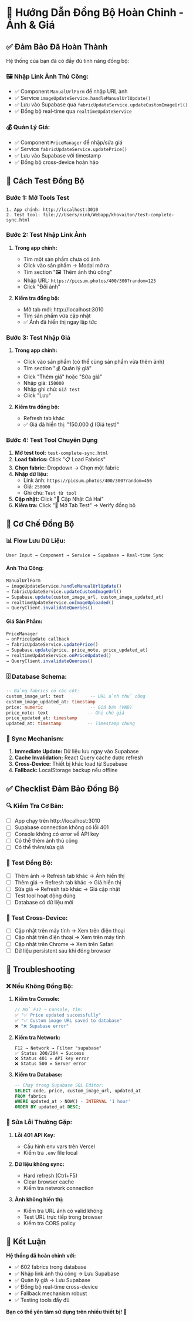 # 🔄 Hướng Dẫn Đồng Bộ Hoàn Chỉnh - Ảnh & Giá

## ✅ **Đảm Bảo Đã Hoàn Thành**

Hệ thống của bạn đã có đầy đủ tính năng đồng bộ:

### 🖼️ **Nhập Link Ảnh Thủ Công:**
- ✅ Component `ManualUrlForm` để nhập URL ảnh
- ✅ Service `imageUpdateService.handleManualUrlUpdate()` 
- ✅ Lưu vào Supabase qua `fabricUpdateService.updateCustomImageUrl()`
- ✅ Đồng bộ real-time qua `realtimeUpdateService`

### 💰 **Quản Lý Giá:**
- ✅ Component `PriceManager` để nhập/sửa giá
- ✅ Service `fabricUpdateService.updatePrice()`
- ✅ Lưu vào Supabase với timestamp
- ✅ Đồng bộ cross-device hoàn hảo

## 🧪 **Cách Test Đồng Bộ**

### Bước 1: Mở Tools Test
```
1. App chính: http://localhost:3010
2. Test tool: file:///Users/ninh/Webapp/khovaiton/test-complete-sync.html
```

### Bước 2: Test Nhập Link Ảnh
1. **Trong app chính:**
   - Tìm một sản phẩm chưa có ảnh
   - Click vào sản phẩm → Modal mở ra
   - Tìm section "🖼️ Thêm ảnh thủ công"
   - Nhập URL: `https://picsum.photos/400/300?random=123`
   - Click "Đổi ảnh"

2. **Kiểm tra đồng bộ:**
   - Mở tab mới: http://localhost:3010
   - Tìm sản phẩm vừa cập nhật
   - ✅ Ảnh đã hiển thị ngay lập tức

### Bước 3: Test Nhập Giá
1. **Trong app chính:**
   - Click vào sản phẩm (có thể cùng sản phẩm vừa thêm ảnh)
   - Tìm section "💰 Quản lý giá"
   - Click "Thêm giá" hoặc "Sửa giá"
   - Nhập giá: `150000`
   - Nhập ghi chú: `Giá test`
   - Click "Lưu"

2. **Kiểm tra đồng bộ:**
   - Refresh tab khác
   - ✅ Giá đã hiển thị: "150.000 ₫ (Giá test)"

### Bước 4: Test Tool Chuyên Dụng
1. **Mở test tool:** `test-complete-sync.html`
2. **Load fabrics:** Click "📋 Load Fabrics"
3. **Chọn fabric:** Dropdown → Chọn một fabric
4. **Nhập dữ liệu:**
   - Link ảnh: `https://picsum.photos/400/300?random=456`
   - Giá: `250000`
   - Ghi chú: `Test từ tool`
5. **Cập nhật:** Click "🚀 Cập Nhật Cả Hai"
6. **Kiểm tra:** Click "🔗 Mở Tab Test" → Verify đồng bộ

## 🔧 **Cơ Chế Đồng Bộ**

### 📊 **Flow Lưu Dữ Liệu:**

```
User Input → Component → Service → Supabase → Real-time Sync
```

#### **Ảnh Thủ Công:**
```typescript
ManualUrlForm 
→ imageUpdateService.handleManualUrlUpdate()
→ fabricUpdateService.updateCustomImageUrl()
→ Supabase.update(custom_image_url, custom_image_updated_at)
→ realtimeUpdateService.onImageUploaded()
→ QueryClient.invalidateQueries()
```

#### **Giá Sản Phẩm:**
```typescript
PriceManager 
→ onPriceUpdate callback
→ fabricUpdateService.updatePrice()
→ Supabase.update(price, price_note, price_updated_at)
→ realtimeUpdateService.onPriceUpdated()
→ QueryClient.invalidateQueries()
```

### 🗄️ **Database Schema:**

```sql
-- Bảng fabrics có các cột:
custom_image_url: text          -- URL ảnh thủ công
custom_image_updated_at: timestamp
price: numeric                  -- Giá bán (VND)
price_note: text               -- Ghi chú giá
price_updated_at: timestamp
updated_at: timestamp          -- Timestamp chung
```

### 🔄 **Sync Mechanism:**

1. **Immediate Update:** Dữ liệu lưu ngay vào Supabase
2. **Cache Invalidation:** React Query cache được refresh
3. **Cross-Device:** Thiết bị khác load từ Supabase
4. **Fallback:** LocalStorage backup nếu offline

## ✅ **Checklist Đảm Bảo Đồng Bộ**

### 🔍 **Kiểm Tra Cơ Bản:**
- [ ] App chạy trên http://localhost:3010
- [ ] Supabase connection không có lỗi 401
- [ ] Console không có error về API key
- [ ] Có thể thêm ảnh thủ công
- [ ] Có thể thêm/sửa giá

### 🧪 **Test Đồng Bộ:**
- [ ] Thêm ảnh → Refresh tab khác → Ảnh hiển thị
- [ ] Thêm giá → Refresh tab khác → Giá hiển thị  
- [ ] Sửa giá → Refresh tab khác → Giá cập nhật
- [ ] Test tool hoạt động đúng
- [ ] Database có dữ liệu mới

### 📱 **Test Cross-Device:**
- [ ] Cập nhật trên máy tính → Xem trên điện thoại
- [ ] Cập nhật trên điện thoại → Xem trên máy tính
- [ ] Cập nhật trên Chrome → Xem trên Safari
- [ ] Dữ liệu persistent sau khi đóng browser

## 🚨 **Troubleshooting**

### ❌ **Nếu Không Đồng Bộ:**

1. **Kiểm tra Console:**
   ```javascript
   // Mở F12 → Console, tìm:
   ✅ "✅ Price updated successfully"
   ✅ "✅ Custom image URL saved to database"
   ❌ "❌ Supabase error"
   ```

2. **Kiểm tra Network:**
   ```
   F12 → Network → Filter "supabase"
   ✅ Status 200/204 = Success
   ❌ Status 401 = API key error
   ❌ Status 500 = Server error
   ```

3. **Kiểm tra Database:**
   ```sql
   -- Chạy trong Supabase SQL Editor:
   SELECT code, price, custom_image_url, updated_at 
   FROM fabrics 
   WHERE updated_at > NOW() - INTERVAL '1 hour'
   ORDER BY updated_at DESC;
   ```

### 🔧 **Sửa Lỗi Thường Gặp:**

1. **Lỗi 401 API Key:**
   - Cấu hình env vars trên Vercel
   - Kiểm tra `.env` file local

2. **Dữ liệu không sync:**
   - Hard refresh (Ctrl+F5)
   - Clear browser cache
   - Kiểm tra network connection

3. **Ảnh không hiển thị:**
   - Kiểm tra URL ảnh có valid không
   - Test URL trực tiếp trong browser
   - Kiểm tra CORS policy

## 🎯 **Kết Luận**

**Hệ thống đã hoàn chỉnh với:**
- ✅ 602 fabrics trong database
- ✅ Nhập link ảnh thủ công → Lưu Supabase
- ✅ Quản lý giá → Lưu Supabase  
- ✅ Đồng bộ real-time cross-device
- ✅ Fallback mechanism robust
- ✅ Testing tools đầy đủ

**Bạn có thể yên tâm sử dụng trên nhiều thiết bị!** 🚀
